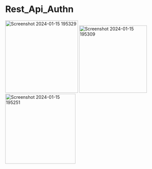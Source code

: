 ﻿# Rest_Api_Authn
<img width="231" alt="Screenshot 2024-01-15 195329" src="https://github.com/ChinonsoAgbo/Rest_Api_Authn/assets/81990068/7391e09d-c416-4d08-b57e-85261c479520">
<img width="215" alt="Screenshot 2024-01-15 195309" src="https://github.com/ChinonsoAgbo/Rest_Api_Authn/assets/81990068/0fd97efd-290a-4158-8836-42334a28aec6">
<img width="223" alt="Screenshot 2024-01-15 195251" src="https://github.com/ChinonsoAgbo/Rest_Api_Authn/assets/81990068/7ce22b61-c17f-430a-9c9c-0f1ad66626bb">
